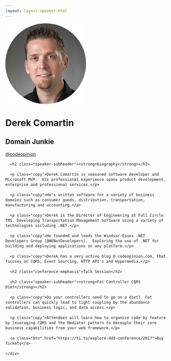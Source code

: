```yaml
---
layout: layout-speaker.html
---
```


<div class="container section featured-speaker">
  <div class="row">
    <div class="col-xs-12 col-sm-2 img-container">
      <img class="speaker-page-img" src="../img/speakers/Derek-Comartin-ON.png" />
      </div>
    <div class="col-xs-12 col-sm-10 copy-container">
      <h1 class="speaker-header">Derek Comartin</h1>
      <h2 class="speaker-subtitle">Domain Junkie</h2>
      <p class="copy"><a class="speaker-handle" href="https://twitter.com/@codeopinion" target="_blank">@codeopinion</a></p>

      <h2 class="speaker-subheader"><strong>biography</strong></h2>

      <p class="copy">Derek Comartin is seasoned software developer and Microsoft MVP.  His professional experience spans product development, enterprise and professional services.</p>

      <p class="copy">He's written software for a variety of business domains such as consumer goods, distribution, transportation, manufacturing and accounting.</p>

      <p class="copy">Derek is the Director of Engineering at Full Circle TMS. Developing Transportation Management Software using a variety of technologies including .NET.</p>

      <p class="copy">He founded and leads the Windsor-Essex .NET Developers Group (@WENetDevelopers).  Exploring the use of .NET for building and deploying applications on any platform.</p>

      <p class="copy">Derek has a very active blog @ codeopinion.com, that focuses on CQRS, Event Sourcing, HTTP API's and Hypermedia.</p>

      <h2 class="conference-emphasis">Talk Session</h2>

      <h2 class="speaker-subheader"><strong>Fat Controller CQRS Diet</strong></h2>

      <p class="copy">Do your controllers need to go on a diet?  Fat controllers can quickly lead to tight coupling by the abundance validation, business logic, and data access.</p>

      <p class="copy">Attendees will learn how to organize code by feature by leveraging CQRS and the Mediator pattern to decouple their core business capabilities from your web framework.</p>

      <a class="btn" href="https://ti.to/explore-ddd-conference/2017">Buy Tickets</a>

    </div>
</div>
</div>
